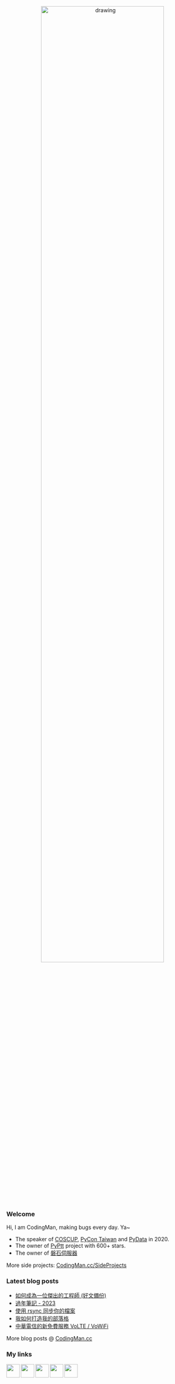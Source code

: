 <p align="center">
<!-- <img src="https://i.imgur.com/OMrWe1l.gif" alt="drawing" width="360"/> -->
<img src="https://imgur.com/t4AxBud.png" alt="drawing" width="80%"/>
  

</p>

### Welcome
Hi, I am CodingMan, making bugs every day. Ya~
* The speaker of [COSCUP](https://coscup.org/2020/zh-TW/agenda/CFNNFA), [PyCon Taiwan](https://tw.pycon.org/2020/zh-hant/conference/talk/1124347947245371715/) and [PyData](https://pydata.org/taipei2020/program/talk-2/) in 2020.
* The owner of [PyPtt](https://pyptt.cc) project with 600+ stars.
* The owner of <a href="https://rock-mc.github.io/">磐石伺服器</a>

More side projects: [CodingMan.cc/SideProjects](https://codingman.cc/side-projects/)

### Latest blog posts
<!-- BLOG-POST-LIST:START -->
- [如何成為一位傑出的工程師 &lpar;好文備份&rpar;](https://codingman.cc/how-to-be-a-star-engineer/)
- [過年筆記 - 2023](https://codingman.cc/lunar-new-year-note-2023/)
- [使用 rsync 同步你的檔案](https://codingman.cc/sync-your-files-with-rsync/)
- [我如何打造我的部落格](https://codingman.cc/how-i-build-my-blog/)
- [中華電信的新免費服務 VoLTE / VoWiFi](https://codingman.cc/Chunghwa-new-free-service-VoLTE-and-VoWiFi/)
<!-- BLOG-POST-LIST:END -->

More blog posts @ [CodingMan.cc](https://codingman.cc)  

### My links

<a href="https://codingman.cc"><img align="left" width="35px" src="https://i.imgur.com/kQaxXqy.jpg"></a>
<a href="https://twitter.com/PttCodingMan"><img align="left" width="35px" src="https://cdn.jsdelivr.net/npm/simple-icons@6.6.0/icons/twitter.svg"></a>
<a href="mailto:pttcodingman@gmail.com"><img align="left" width="35px" src="https://cdn.jsdelivr.net/npm/simple-icons@6.6.0/icons/gmail.svg"></a>
<a href="https://www.linkedin.com/in/codingman/"><img align="left" width="35px" src="https://cdn.jsdelivr.net/npm/simple-icons@6.6.0/icons/linkedin.svg"></a>
<a href="https://t.me/PttCodingMan"><img align="left" width="35px" src="https://cdn.jsdelivr.net/npm/simple-icons@6.6.0/icons/telegram.svg"></a>
